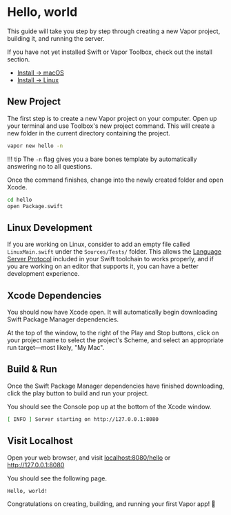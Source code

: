 # Hello, world

This guide will take you step by step through creating a new Vapor project, building it, and running the server.

If you have not yet installed Swift or Vapor Toolbox, check out the install section.

- [Install &rarr; macOS](install/macos.md)
- [Install &rarr; Linux](install/linux.md)

## New Project

The first step is to create a new Vapor project on your computer. Open up your terminal and use Toolbox's new project command. This will create a new folder in the current directory containing the project.

```sh
vapor new hello -n
```

!!! tip
	The `-n` flag gives you a bare bones template by automatically answering no to all questions.

Once the command finishes, change into the newly created folder and open Xcode.

```sh
cd hello
open Package.swift
```

## Linux Development

If you are working on Linux, consider to add an empty file called `LinuxMain.swift` under the `Sources/Tests/` folder. This allows the [Language Server Protocol](https://github.com/apple/sourcekit-lsp) included in your Swift toolchain to works properly, and if you are working on an editor that supports it, you can have a better development experience.

## Xcode Dependencies

You should now have Xcode open. It will automatically begin downloading Swift Package Manager dependencies.

At the top of the window, to the right of the Play and Stop buttons, click on your project name to select the project's Scheme, and select an appropriate run target—most likely, "My Mac".

## Build & Run

Once the Swift Package Manager dependencies have finished downloading, click the play button to build and run your project.

You should see the Console pop up at the bottom of the Xcode window.

```sh
[ INFO ] Server starting on http://127.0.0.1:8080
```

## Visit Localhost

Open your web browser, and visit <a href="http://localhost:8080/hello" target="_blank">localhost:8080/hello</a> or <a href="http://127.0.0.1:8080" target="_blank">http://127.0.0.1:8080</a>

You should see the following page.

```html
Hello, world!
```

Congratulations on creating, building, and running your first Vapor app! 🎉
